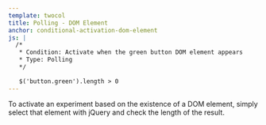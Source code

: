 ```yaml
---
template: twocol
title: Polling - DOM Element
anchor: conditional-activation-dom-element
js: |
  /*
   * Condition: Activate when the green button DOM element appears
   * Type: Polling
   */

   $('button.green').length > 0
---
```


To activate an experiment based on the existence of a DOM element, simply select that element with jQuery and check the length of the result.
